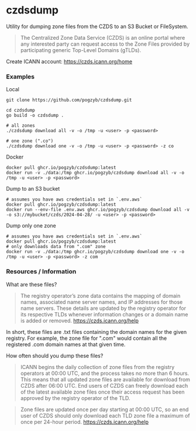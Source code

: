 # czdsdump

Utility for dumping zone files from the CZDS to an S3 Bucket or FileSystem.

> The Centralized Zone Data Service (CZDS) is an online portal where any interested party can request access to the Zone Files provided by participating generic Top-Level Domains (gTLDs).

Create ICANN account: https://czds.icann.org/home

### Examples

Local
```
git clone https://github.com/pogzyb/czdsdump.git

cd czdsdump
go build -o czdsdump .

# all zones
./czdsdump download all -v -o /tmp -u <user> -p <password>

# one zone (".co")
./czdsdump download one -v -o /tmp -u <user> -p <password> -z co
```

Docker
```
docker pull ghcr.io/pogzyb/czdsdump:latest
docker run -v ./data:/tmp ghcr.io/pogzyb/czdsdump download all -v -o /tmp -u <user> -p <password>
```

Dump to an S3 bucket
```
# assumes you have aws credentials set in `.env.aws`
docker pull ghcr.io/pogzyb/czdsdump:latest
docker run --env-file .env.aws ghcr.io/pogzyb/czdsdump download all -v -o s3://mybucket/czds/2024-04-28/ -u <user> -p <password>
```

Dump only one zone
```
# assumes you have aws credentials set in `.env.aws`
docker pull ghcr.io/pogzyb/czdsdump:latest
# only downloads data from ".com" zone
docker run -v ./data:/tmp ghcr.io/pogzyb/czdsdump download one -v -o /tmp -u <user> -p <password> -z com
```

### Resources / Information

What are these files?

> The registry operator’s zone data contains the mapping of domain names, associated name server names, and IP addresses for those name servers. These details are updated by the registry operator for its respective TLDs whenever information changes or a domain name is added or removed. 
> https://czds.icann.org/help

In short, these files are .txt files containing the domain names for the given registry. For example, the zone file for ".com" would contain all the registered .com domain names at that given time.

How often should you dump these files?

>  ICANN begins the daily collection of zone files from the registry operators at 00:00 UTC, and the process takes no more than 6 hours. This means that all updated zone files are available for download from CZDS after 06:00 UTC. End users of CZDS can freely download each of the latest available zone files once their access request has been approved by the registry operator of the TLD.

> Zone files are updated once per day starting at 00:00 UTC, so an end user of CZDS should only download each TLD zone file a maximum of once per 24-hour period. 
> https://czds.icann.org/help